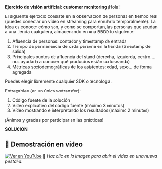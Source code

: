 ﻿**Ejercicio de visión artificial: customer monitoring** ¡Hola!

El siguiente ejercicio consiste en la observación de personas en tiempo real (puedes conectar un vídeo en streaming para emularlo temporalmente). La idea es conocer cómo son, y como se comportan, las personas que acudan a una tienda cualquiera, almacenando en una BBDD lo siguiente:

1. Afluencia de personas: contador y timestamp de entrada
1. Tiempo de permanencia de cada persona en la tienda (timestamp de salida)
1. Principales puntos de afluencia del stand (derecha, izquierda, centro.... nos ayudaría a conocer qué productos están curioseando)
1. Métricas sociodemográficas de los asistentes: edad, sexo... de forma agregada

Puedes elegir libremente cualquier SDK o tecnología.

Entregables (en un único wetransfer):

1. Código fuente de la solución
1. Vídeo explicativo del código fuente (máximo 3 minutos)
1. Vídeo mostrando e interpretando los resultados (máximo 2 minutos)

¡Ánimos y gracias por participar en las prácticas!

**SOLUCION**
## 🎥 Demostración en video
[![Ver en YouTube](https://img.youtube.com/vi/hkDaiZUoAgA/maxresdefault.jpg)](https://youtu.be/hkDaiZUoAgA)
📌 *Haz clic en la imagen para abrir el video en una nueva pestaña.*
